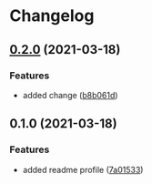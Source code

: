 # Changelog

## [0.2.0](https://www.github.com/devops-adeel/devops-adeel/compare/v0.1.0...v0.2.0) (2021-03-18)


### Features

* added change ([b8b061d](https://www.github.com/devops-adeel/devops-adeel/commit/b8b061d49b54953e86e1935b33006bd9485564b3))

## 0.1.0 (2021-03-18)


### Features

* added readme profile ([7a01533](https://www.github.com/devops-adeel/devops-adeel/commit/7a01533220600277bd8f6c759e68d4b5c859f082))
